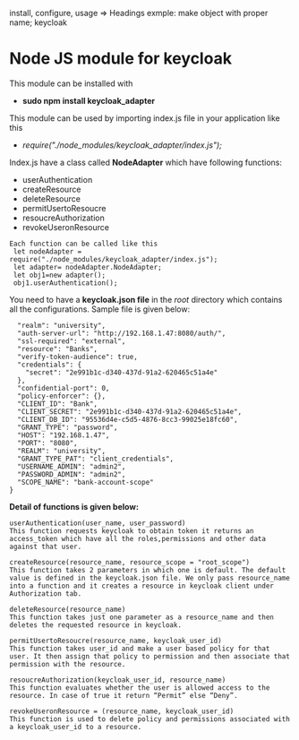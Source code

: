 install, configure, usage => Headings
exmple: make object with proper name; keycloak

<h1>Node JS module for keycloak</h1>

This module can be installed with
* __sudo npm install keycloak_adapter__

This module can be used by importing index.js file in your application like this
* _require("./node_modules/keycloak_adapter/index.js");_

Index.js have a class called __NodeAdapter__ which have following functions:
* userAuthentication
* createResource
* deleteResource
* permitUsertoResoucre
* resoucreAuthorization
* revokeUseronResource

```
Each function can be called like this
 let nodeAdapter = require("./node_modules/keycloak_adapter/index.js");
 let adapter= nodeAdapter.NodeAdapter;
 let obj1=new adapter();
 obj1.userAuthentication();
```


You need to have a __keycloak.json file__ in the _root_ directory which contains all the configurations.
Sample file is given below:

```{
  "realm": "university",
  "auth-server-url": "http://192.168.1.47:8080/auth/",
  "ssl-required": "external",
  "resource": "Banks",
  "verify-token-audience": true,
  "credentials": {
    "secret": "2e991b1c-d340-437d-91a2-620465c51a4e"
  },
  "confidential-port": 0,
  "policy-enforcer": {},
  "CLIENT_ID": "Bank",
  "CLIENT_SECRET": "2e991b1c-d340-437d-91a2-620465c51a4e",
  "CLIENT_DB_ID": "95536d4e-c5d5-4876-8cc3-99025e18fc60",
  "GRANT_TYPE": "password",
  "HOST": "192.168.1.47",
  "PORT": "8080",
  "REALM": "university",
  "GRANT_TYPE_PAT": "client_credentials",
  "USERNAME_ADMIN": "admin2",
  "PASSWORD_ADMIN": "admin2",
  "SCOPE_NAME": "bank-account-scope"
}
```
__Detail of functions is given below:__
```
userAuthentication(user_name, user_password)
This function requests keycloak to obtain token it returns an access_token which have all the roles,permissions and other data against that user.
```
```
createResource(resource_name, resource_scope = "root_scope")
This function takes 2 parameters in which one is default. The default value is defined in the keycloak.json file. We only pass resource_name into a function and it creates a resource in keycloak client under Authorization tab.
```
```
deleteResource(resource_name) 
This function takes just one parameter as a resource_name and then deletes the requested resource in keycloak.
```
```
permitUsertoResoucre(resource_name, keycloak_user_id)
This function takes user_id and make a user based policy for that user. It then assign that policy to permission and then associate that permission with the resource.
```
```
resoucreAuthorization(keycloak_user_id, resource_name) 
This function evaluates whether the user is allowed access to the resource. In case of true it return “Permit” else “Deny”.
```
```
revokeUseronResource = (resource_name, keycloak_user_id) 
This function is used to delete policy and permissions associated with a keycloak_user_id to a resource.
```

 
